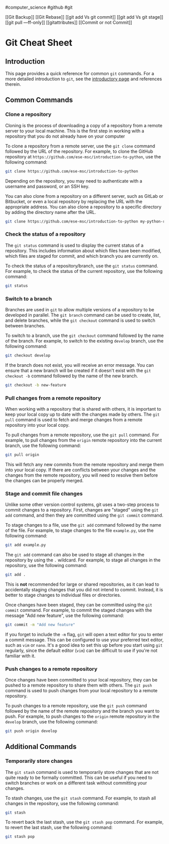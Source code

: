 #computer_science #github #git 

[[Git Backup]]
[[Git Rebase]]
[[git add Vs git commit]]
[[git add Vs git stage]]
[[git pull —ff-only]]
[[gitattributes]]
[[Commit or not Commit]]
# Git Cheat Sheet

## Introduction

This page provides a quick reference for common `git` commands. For a more detailed introduction to `git`, see the [introductory page](gitintro) and references therein.

## Common Commands

### Clone a repository

Cloning is the process of downloading a copy of a repository from a remote server to your local machine. This is the first step in working with a repository that you do not already have on your computer

To clone a repository from a remote server, use the `git clone` command followed by the URL of the repository. For example, to clone the GitHub repository at `https://github.com/ese-msc/introduction-to-python`, use the following command:

```bash
git clone https://github.com/ese-msc/introduction-to-python
```

Depending on the repository, you may need to authenticate with a username and password, or an SSH key.

You can also clone from a repository on a different server, such as GitLab or Bitbucket, or even a local repository by replacing the URL with the appropriate address. You can also clone a repository to a specific directory by adding the directory name after the URL.

```bash
git clone https://github.com/ese-msc/introduction-to-python my-python-repo
```

### Check the status of a repository

The `git status` command is used to display the current status of a repository. This includes information about which files have been modified, which files are staged for commit, and which branch you are currently on.

To check the status of a repository/branch, use the `git status` command. For example, to check the status of the current repository, use the following command:

```bash
git status
```

### Switch to a branch

Branches are used in `git` to allow multiple versions of a repository to be developed in parallel. The `git branch` command can be used to create, list, and delete branches, while the `git checkout` command is used to switch between branches.

To switch to a branch, use the `git checkout` command followed by the name of the branch. For example, to switch to the existing `develop` branch, use the following command:

```bash
git checkout develop
```

If the branch does not exist, you will receive an error message. You can ensure that a new branch will be created if it doesn't exist with the `git checkout -b` command followed by the name of the new branch.

```bash
git checkout -b new-feature
```

### Pull changes from a remote repository

When working with a repository that is shared with others, it is important to keep your local copy up to date with the changes made by others. The `git pull` command is used to fetch and merge changes from a remote repository into your local copy.

To pull changes from a remote repository, use the `git pull` command. For example, to pull changes from the `origin` remote repository into the current branch, use the following command:

```bash
git pull origin
```

This will fetch any new commits from the remote repository and merge them into your local copy. If there are conflicts between your changes and the changes from the remote repository, you will need to resolve them before the changes can be properly merged.

### Stage and commit file changes

Unlike some other version control systems, git uses a two-step process to commit changes to a repository. First, changes are "staged" using the `git add` command, and then they are committed using the `git commit` command.

To stage changes to a file, use the `git add` command followed by the name of the file. For example, to stage changes to the file `example.py`, use the following command:

```bash
git add example.py
```

The `git add` command can also be used to stage all changes in the repository by using the `.` wildcard. For example, to stage all changes in the repository, use the following command:

```bash
git add .
```

This is **not** recommended for large or shared repositories, as it can lead to accidentally staging changes that you did not intend to commit. Instead, it is better to stage changes to individual files or directories.

Once changes have been staged, they can be committed using the `git commit` command. For example, to commit the staged changes with the message "Add new feature", use the following command:

```bash
git commit -m "Add new feature"
```

If you forget to include the `-m` flag, `git` will open a text editor for you to enter a commit message. This can be configured to use your preferred text editor, such as `vim` or `nano`. It's a good idea to set this up before you start using `git` regularly, since the default editor (`vim`) can be difficult to use if you're not familiar with it.

### Push changes to a remote repository

Once changes have been committed to your local repository, they can be pushed to a remote repository to share them with others. The `git push` command is used to push changes from your local repository to a remote repository.

To push changes to a remote repository, use the `git push` command followed by the name of the remote repository and the branch you want to push. For example, to push changes to the `origin` remote repository in the `develop` branch, use the following command:

```bash
git push origin develop
```


## Additional Commands

### Temporarily store changes

The `git stash` command is used to temporarily store changes that are not quite ready to be formally committed. This can be useful if you need to switch branches or work on a different task without committing your changes.

To stash changes, use the `git stash` command. For example, to stash all changes in the repository, use the following command:

```bash
git stash
```

To revert back the last stash, use the `git stash pop` command. For example, to revert the last stash, use the following command:

```bash
git stash pop
```
